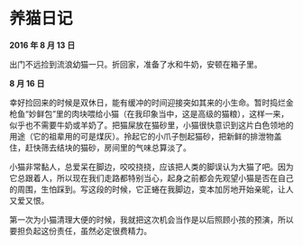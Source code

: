 # 养猫日记

**2016 年 8 月 13 日**

出门不远捡到流浪幼猫一只。折回家，准备了水和牛奶，安顿在箱子里。

**8 月 16 日**

幸好捡回来的时候是双休日，能有缓冲的时间迎接突如其来的小生命。暂时捣烂金枪鱼“妙鲜包”里的肉块喂给小猫（在我印象当中，这是高级的猫粮），这样一来，似乎也不需要牛奶或羊奶了。把猫屎放在猫砂里，小猫很快意识到这片白色领地的用途（它的祖辈用的可是煤灰）。拎起它的小爪子刨起猫砂，把新鲜的排泄物盖住，赶快筛去结块的猫砂，房间里的气味总算淡了。

小猫非常黏人，总爱呆在脚边，咬咬挠挠，应该把人类的脚误认为大猫了吧。因为它总跟着人，所以现在我们走路都特别当心，起身之前都会先观望小猫是否在自己的周围，生怕踩到。写这段的时候，它正蜷在我脚边，变本加厉地开始亲昵，让人又爱又恨。

第一次为小猫清理大便的时候，我就把这次机会当作是以后照顾小孩的预演，所以要担负起这份责任，虽然必定很费精力。
